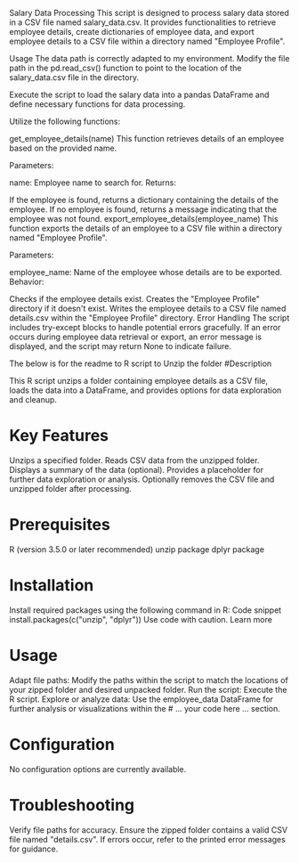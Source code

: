 Salary Data Processing
This script is designed to process salary data stored in a CSV file named salary_data.csv. It provides functionalities to retrieve employee details, create dictionaries of employee data, and export employee details to a CSV file within a directory named "Employee Profile".

Usage
The data path is correctly adapted to my environment. Modify the file path in the pd.read_csv() function to point to the location of the salary_data.csv file in the directory.

Execute the script to load the salary data into a pandas DataFrame and define necessary functions for data processing.

Utilize the following functions:

get_employee_details(name)
This function retrieves details of an employee based on the provided name.

Parameters:

name: Employee name to search for.
Returns:

If the employee is found, returns a dictionary containing the details of the employee.
If no employee is found, returns a message indicating that the employee was not found.
export_employee_details(employee_name)
This function exports the details of an employee to a CSV file within a directory named "Employee Profile".

Parameters:

employee_name: Name of the employee whose details are to be exported.
Behavior:

Checks if the employee details exist.
Creates the "Employee Profile" directory if it doesn't exist.
Writes the employee details to a CSV file named details.csv within the "Employee Profile" directory.
Error Handling
The script includes try-except blocks to handle potential errors gracefully. If an error occurs during employee data retrieval or export, an error message is displayed, and the script may return None to indicate failure.

The below is for the readme to R script to Unzip the folder
#Description

This R script unzips a folder containing employee details as a CSV file, loads the data into a DataFrame, and provides options for data exploration and cleanup.

# Key Features

Unzips a specified folder.
Reads CSV data from the unzipped folder.
Displays a summary of the data (optional).
Provides a placeholder for further data exploration or analysis.
Optionally removes the CSV file and unzipped folder after processing.
# Prerequisites

R (version 3.5.0 or later recommended)
unzip package
dplyr package
# Installation

Install required packages using the following command in R:
Code snippet
install.packages(c("unzip", "dplyr"))
Use code with caution. Learn more
# Usage

Adapt file paths:
Modify the paths within the script to match the locations of your zipped folder and desired unpacked folder.
Run the script:
Execute the R script.
Explore or analyze data:
Use the employee_data DataFrame for further analysis or visualizations within the # ... your code here ... section.
# Configuration

No configuration options are currently available.
# Troubleshooting

Verify file paths for accuracy.
Ensure the zipped folder contains a valid CSV file named "details.csv".
If errors occur, refer to the printed error messages for guidance.
